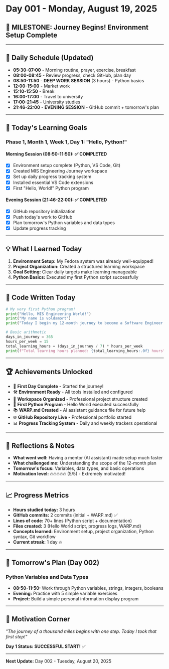# Day 001 - Monday, August 19, 2025
## 🎯 MILESTONE: Journey Begins! Environment Setup Complete

---

## 📅 Daily Schedule (Updated)
- **05:30-07:00** - Morning routine, prayer, exercise, breakfast
- **08:00-08:45** - Review progress, check GitHub, plan day
- **08:50-11:50** - **DEEP WORK SESSION** (3 hours) - Python basics
- **12:00-15:00** - Market work
- **15:10-15:50** - Break
- **16:00-17:00** - Travel to university  
- **17:00-21:45** - University studies
- **21:46-22:00** - **EVENING SESSION** - GitHub commit + tomorrow's plan

---

## 🎯 Today's Learning Goals
### Phase 1, Month 1, Week 1, Day 1: "Hello, Python!"

#### Morning Session (08:50-11:50): ✅ COMPLETED
- [x] Environment setup complete (Python, VS Code, Git)
- [x] Created MIS Engineering Journey workspace
- [x] Set up daily progress tracking system
- [x] Installed essential VS Code extensions
- [x] First "Hello, World!" Python program

#### Evening Session (21:46-22:00): ✅ COMPLETED
- [x] GitHub repository initialization
- [x] Push today's work to GitHub
- [x] Plan tomorrow's Python variables and data types
- [x] Update progress tracking

---

## 💡 What I Learned Today
1. **Environment Setup:** My Fedora system was already well-equipped!
2. **Project Organization:** Created a structured learning workspace
3. **Goal Setting:** Clear daily targets make learning manageable
4. **Python Basics:** Executed my first Python script successfully

---

## 🚀 Code Written Today
```python
# My very first Python program!
print("Hello, MIS Engineering World!")
print("My name is voldamort")
print("Today I begin my 12-month journey to become a Software Engineer and Data Analyst!")

# Basic arithmetic
days_in_journey = 365
hours_per_week = 15
total_learning_hours = (days_in_journey / 7) * hours_per_week
print(f"Total learning hours planned: {total_learning_hours:.0f} hours")
```

---

## 🏆 Achievements Unlocked
- 🎯 **First Day Complete** - Started the journey!
- 🛠️ **Environment Ready** - All tools installed and configured
- 📁 **Workspace Organized** - Professional project structure created
- 🐍 **First Python Program** - Hello World executed successfully
- 📚 **WARP.md Created** - AI assistant guidance file for future help
- 🌐 **GitHub Repository Live** - Professional portfolio started
- 📊 **Progress Tracking System** - Daily and weekly trackers operational

---

## 🧠 Reflections & Notes
- **What went well:** Having a mentor (AI assistant) made setup much faster
- **What challenged me:** Understanding the scope of the 12-month plan
- **Tomorrow's focus:** Variables, data types, and basic operations
- **Motivation level:** 🔥🔥🔥🔥🔥 (5/5) - Extremely motivated!

---

## 📈 Progress Metrics
- **Hours studied today:** 3 hours
- **GitHub commits:** 2 commits (initial + WARP.md) ✅
- **Lines of code:** 70+ lines (Python script + documentation)
- **Files created:** 3 (Hello World script, progress logs, WARP.md)
- **Concepts learned:** Environment setup, project organization, Python syntax, Git workflow
- **Current streak:** 1 day 🔥

---

## 🎯 Tomorrow's Plan (Day 002)
### Python Variables and Data Types
- **08:50-11:50:** Work through Python variables, strings, integers, booleans
- **Evening:** Practice with 5 simple variable exercises
- **Project:** Build a simple personal information display program

---

## 💪 Motivation Corner
*"The journey of a thousand miles begins with one step. Today I took that first step!"*

**Day 1 Status: SUCCESSFUL START!** ✅

---

**Next Update:** Day 002 - Tuesday, August 20, 2025
